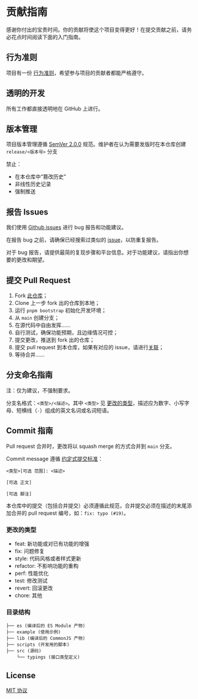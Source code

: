 # 贡献指南

感谢你付出的宝贵时间。你的贡献将使这个项目变得更好！在提交贡献之前，请务必花点时间阅读下面的入门指南。

## 行为准则

项目有一份 [行为准则](./CODE_OF_CONDUCT.md)，希望参与项目的贡献者都能严格遵守。

## 透明的开发

所有工作都直接透明地在 GitHub 上进行。

## 版本管理

项目版本管理遵循 [SemVer 2.0.0](https://semver.org/lang/zh-CN/spec/v2.0.0.html) 规范。维护者在认为需要发版时在本仓库创建 `release/<版本号>` 分支

禁止：

- 在本仓库中“篡改历史”
- 非线性历史记录
- 强制推送

## 报告 Issues

我们使用 [Github issues](https://github.com/DevOpen-Club/api-node-sdk/issues) 进行 bug 报告和功能建议。

在报告 bug 之前，请确保已经搜索过类似的 [issue](https://github.com/DevOpen-Club/api-node-sdk/issues)，以防重复报告。

对于 bug 报告，请提供最简的复现步骤和平台信息。对于功能建议，请指出你想要的更改和期望。

## 提交 Pull Request

1. Fork [此仓库](https://github.com/DevOpen-Club/api-node-sdk)；
2. Clone 上一步 fork 出的仓库到本地；
3. 运行 `pnpm bootstrap` 初始化开发环境；
4. 从 `main` 创建分支；
5. 在源代码中自由发挥……
6. 自行测试，确保功能预期，且边缘情况可控；
7. 提交更改，推送到 fork 出的仓库；
8. 提交 pull request 到本仓库，如果有对应的 issue，请进行[关联](https://docs.github.com/en/issues/tracking-your-work-with-issues/linking-a-pull-request-to-an-issue#linking-a-pull-request-to-an-issue-using-a-keyword)；
9.  等待合并……

## 分支命名指南

注：仅为建议，不强制要求。

分支名格式：`<类型>/<描述>`。其中 `<类型>` 见 [更改的类型](#更改类型)，描述应为数字、小写字母、短横线（`-`）组成的英文名词或名词短语。

## Commit 指南

Pull request 合并时，更改将以 squash merge 的方式合并到 `main` 分支。

Commit message 遵循 [约定式提交标准](https://www.conventionalcommits.org/zh-hans/v1.0.0/)：

```
<类型>[可选 范围]: <描述>

[可选 正文]

[可选 脚注]
```

本仓库中的提交（包括合并提交）必须遵循此规范，合并提交必须在描述的末尾添加合并的 pull request 编号，如：`fix: typo (#19)`。

### 更改的类型

- feat: 新功能或对已有功能的增强
- fix: 问题修复
- style: 代码风格或者样式更新
- refactor: 不影响功能的重构
- perf: 性能优化
- test: 修改测试
- revert: 回滚更改
- chore: 其他

### 目录结构

```
├── es (编译后的 ES Module 产物)
├── example (使用示例)
├── lib (编译后的 CommonJS 产物)
├── scripts (开发用的脚本)
├── src (源码)
    └── typings (接口类型定义)
```

## License

[MIT 协议](./LICENSE)
